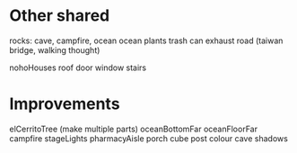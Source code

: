 # Other shared
rocks: cave, campfire, ocean
ocean plants
trash can
exhaust
road (taiwan bridge, walking thought)

nohoHouses
roof
door
window
stairs

# Improvements
elCerritoTree (make multiple parts)
oceanBottomFar
oceanFloorFar
campfire
stageLights
pharmacyAisle
porch cube post colour
cave shadows